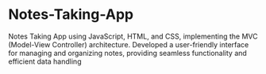 # Notes-Taking-App
  Notes Taking App using JavaScript, HTML, and CSS, implementing the MVC (Model-View Controller) architecture. Developed a user-friendly interface for managing and organizing notes, providing seamless functionality and efficient data handling
